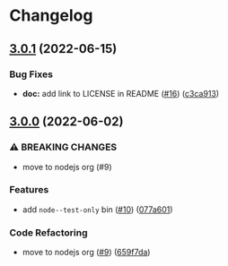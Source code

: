 # Changelog

## [3.0.1](https://github.com/nodejs/node-core-test/compare/v3.0.0...v3.0.1) (2022-06-15)


### Bug Fixes

* **doc:** add link to LICENSE in README ([#16](https://github.com/nodejs/node-core-test/issues/16)) ([c3ca913](https://github.com/nodejs/node-core-test/commit/c3ca9130cd60391db4953aecd942b38a2669209e))

## [3.0.0](https://github.com/nodejs/node-core-test/compare/v2.0.0...v3.0.0) (2022-06-02)


### ⚠ BREAKING CHANGES

* move to nodejs org (#9)

### Features

* add `node--test-only` bin ([#10](https://github.com/nodejs/node-core-test/issues/10)) ([077a601](https://github.com/nodejs/node-core-test/commit/077a60116da82b2c2d46a1d9760c59e15d3c9980))


### Code Refactoring

* move to nodejs org ([#9](https://github.com/nodejs/node-core-test/issues/9)) ([659f7da](https://github.com/nodejs/node-core-test/commit/659f7dae35dc14939b1f090268005f5a43498923))
